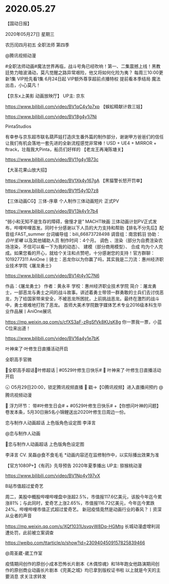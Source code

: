 # 2020.05.27

【国动日报】

2020年05月27日  星期三

农历闰四月初五
 全职法师 第四季

@腾讯视频动漫                            

#全职法师动画#魔法世界再临，战斗号角已经吹响！第一、二集震撼上线！黑教廷势力暗波涌动，莫凡觉醒之路异常艰险，他又将如何化险为夷？
每周三10:00更新1集 VIP抢先看1集
6月24日起 VIP额外尊享超前点播特权 提前看本季结局
魔法出击，小心莫凡！


【京东x上美影 动画放映厅】 UP主: 京东

https://www.bilibili.com/video/BV1qC4y1p7xp
【蜈蚣精献计救三娃】

https://www.bilibili.com/video/BV18g4y1i7Ni

PintaStudios

有幸参与京东超市联名葫芦娃打造庆生番外篇的制作部分，谢谢甲方爸爸们的信任让我们有机会落地一套先进的全新流程感觉非常棒！USD + UE4 + MIRROR + ftrack，壮哉我大Pinta，船员们好样的
【老龙王再淹陈塘关】

https://www.bilibili.com/video/BV11g4y1B73c

 
【大圣花果山放大招】

https://www.bilibili.com/video/BV1Xk4y167gA
【黑猫警长怒开罚单】

https://www.bilibili.com/video/BV1f54y1D7z8

 
【三体动画CG】三体-序章 个人制作三体动画短片 正式PV

https://www.bilibili.com/video/BV13k4y1r7b4

 “弱小和无知不是生存的障碍，傲慢才是”  MACHT映画 三体动画计划PV正式发布，哔哩哔哩首发。同时十分感谢以下人员的大力支持和帮助【排名不分先后】配音组:FAST_summer 台词编导组：bili_66873728498 调音组：南宫鹤羽 协助：_白叶笙曦_ 以及其他辅助人员 制作时间：4个月。 调色 、渲染（部分为自费渲染农场渲染，不信可以看一下为我的动态）、 建模（部分商用模型）、 合成 均为个人完成。如果您看的开心，就给个关注和点赞吧，十分感谢您的支持！官方群聊：1019277311
AniOne丨骑士：恶龙你以为你赢了吗，其实我是二刀流：惠州经济职业技术学院《屠龙勇士》

https://www.bilibili.com/video/BV14t4y1C7N6

 作品：《屠龙勇士》 作者：黄永丰  学校：惠州经济职业技术学院  简介：屠龙勇士，一部恶龙与勇士之间的战斗故事。讲述着勇士带领一群勇敢的士兵们去讨伐恶龙，为了给国家带来安全，不被恶龙所困扰，上前挑战恶龙。最终在激烈的战斗中，勇士艰难地打败了恶龙。
首师大美术学院数字媒体艺术专业2016级本科生毕业作品展丨AniOne展讯

https://mp.weixin.qq.com/s/cfXS3aF-zRgSfVk8KUsK8g
你一票我一票，小蓝C位来出道！

https://www.bilibili.com/video/BV16a4y1e7bK

 
叶神来了·叶修生日直播活动开启

全职高手官微              

全职高手超话叶修超话  | #0529叶修生日快乐#
📸 叶神来了·叶修生日直播活动开启

🕣 O5月29日20:00，锁定腾讯视频直播
🔗 戳→【O腾讯视频】进入直播间预约
@腾讯视频动漫

🎁 浮力环节：
带#叶修生日会# + #0529叶修生日快乐# +【你想问叶神的问题】卷发本条，5月30日揪5名小锦鲤送出2020叶修生日周边一份。


 恋与制作人动画超话 上色版角色设定图 李泽言 

@恋与制作人动画                            

恋与制作人动画超话 上色版角色设定图

李泽言  CV. 吴磊@食不食毛毛
*动画内容还在监修制作中，以实际播出效果为准


【官方1080P+】《有药》先导预告 2020年夏季播出 UP主: 猕猴桃动漫

https://www.bilibili.com/video/BV1Np4y197vX

 
B站市值超过爱奇艺

周二，美股中概股哔哩哔哩盘中涨超2.5%，市值报117.6亿美元，该股今年迄今累涨81%；与此同时，爱奇艺上涨2.65%，市值报116.72亿美元，今年迄今累跌24%。哔哩哔哩市值正式超过爱奇艺。
新冠疫情竟然是动画行业的春风？丨资深从业者的声音

https://mp.weixin.qq.com/s/XQf1031UsvqvW8Dq-HGMtg
长城动漫虚增利润遭处罚，此前被立案调查

https://weibo.com/ttarticle/p/show?id=2309404509157825839466

@周圣崴-崴工作室  

疫情期间创作的原创小成本恐怖长片剧本《木偶惊魂》和18年跑女他路演期间创作的原创商业动画长片剧本《完美之城》均已拿到版权证书啦
以上就是今天的主要消息
求关注求转发



